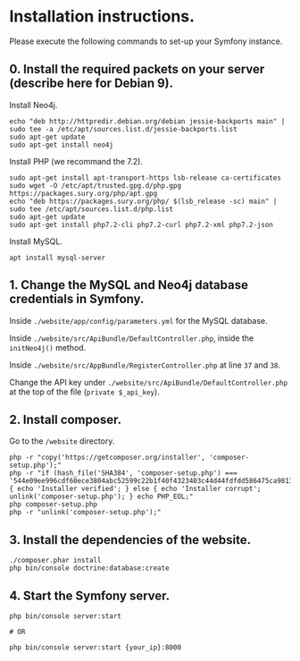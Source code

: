 # Installation instructions.

Please execute the following commands to set-up your Symfony instance.

## 0. Install the required packets on your server (describe here for Debian 9).

Install Neo4j.
```
echo "deb http://httpredir.debian.org/debian jessie-backports main" | sudo tee -a /etc/apt/sources.list.d/jessie-backports.list
sudo apt-get update
sudo apt-get install neo4j
```

Install PHP (we recommand the 7.2).
```
sudo apt-get install apt-transport-https lsb-release ca-certificates
sudo wget -O /etc/apt/trusted.gpg.d/php.gpg https://packages.sury.org/php/apt.gpg
echo "deb https://packages.sury.org/php/ $(lsb_release -sc) main" | sudo tee /etc/apt/sources.list.d/php.list
sudo apt-get update
sudo apt-get install php7.2-cli php7.2-curl php7.2-xml php7.2-json
```

Install MySQL.
```
apt install mysql-server
```

## 1. Change the MySQL and Neo4j database credentials in Symfony.

Inside `./website/app/config/parameters.yml` for the MySQL database.

Inside `./website/src/ApiBundle/DefaultController.php`, inside the `initNeo4j()` method.

Inside `./website/src/AppBundle/RegisterController.php` at line `37` and `38`.

Change the API key under `./website/src/ApiBundle/DefaultController.php` at the top of the file (`private $_api_key`).

## 2. Install composer.

Go to the `/website` directory.

```
php -r "copy('https://getcomposer.org/installer', 'composer-setup.php');"
php -r "if (hash_file('SHA384', 'composer-setup.php') === '544e09ee996cdf60ece3804abc52599c22b1f40f4323403c44d44fdfdd586475ca9813a858088ffbc1f233e9b180f061') { echo 'Installer verified'; } else { echo 'Installer corrupt'; unlink('composer-setup.php'); } echo PHP_EOL;"
php composer-setup.php
php -r "unlink('composer-setup.php');"
```

## 3. Install the dependencies of the website.

```
./composer.phar install
php bin/console doctrine:database:create
```

## 4. Start the Symfony server.

```
php bin/console server:start

# OR

php bin/console server:start {your_ip}:8000

```
